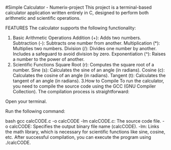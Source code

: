 #Simple Calculator - Numerix-project
This project is a terminal-based calculator application written entirely in C, designed to perform both arithmetic and scientific operations.

 FEATURES
The calculator supports the following functionality:

1. Basic Arithmetic Operations
    Addition (+): Adds two numbers.
    Subtraction (-): Subtracts one number from another.
    Multiplication (*): Multiplies two numbers.
    Division (/): Divides one number by another. Includes a safeguard to avoid division by zero.
    Exponentiation (^): Raises a number to the power of another.
2. Scientific Functions
    Square Root (r): Computes the square root of a number.
    Sine (s): Calculates the sine of an angle (in radians).
    Cosine (c): Calculates the cosine of an angle (in radians).
    Tangent (t): Calculates the tangent of an angle (in radians).
3.How to Compile
To run the calculator, you need to compile the source code using the GCC (GNU Compiler Collection). The compilation process is straightforward:

Open your terminal.

Run the following command:

bash
gcc calcCODE.c -o calcCODE -lm
calcCODE.c: The source code file.
-o calcCODE: Specifies the output binary file name (calcCODE).
-lm: Links the math library, which is necessary for scientific functions like sine, cosine, etc.
After successful compilation, you can execute the program using ./calcCODE.
